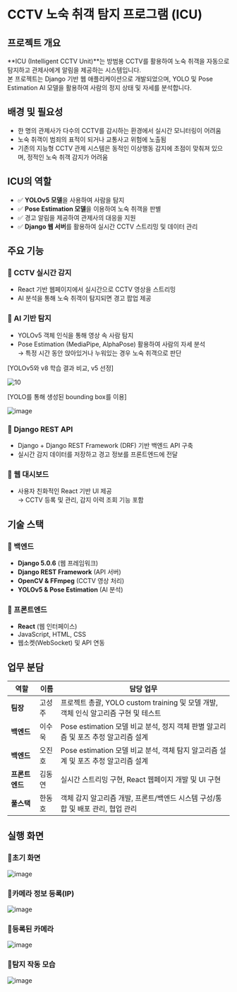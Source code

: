# CCTV 노숙 취객 탐지 프로그램 (ICU)

## 프로젝트 개요

**ICU (Intelligent CCTV Unit)**는 방범용 CCTV를 활용하여 노숙 취객을 자동으로 탐지하고 관제사에게 알림을 제공하는 시스템입니다.  
본 프로젝트는 Django 기반 웹 애플리케이션으로 개발되었으며, YOLO 및 Pose Estimation AI 모델을 활용하여 사람의 정지 상태 및 자세를 분석합니다.

## 배경 및 필요성

- 한 명의 관제사가 다수의 CCTV를 감시하는 환경에서 실시간 모니터링이 어려움
- 노숙 취객이 범죄의 표적이 되거나 교통사고 위험에 노출됨
- 기존의 지능형 CCTV 관제 시스템은 동적인 이상행동 감지에 초점이 맞춰져 있으며, 정적인 노숙 취객 감지가 어려움

## ICU의 역할

- ✅ **YOLOv5 모델**을 사용하여 사람을 탐지
- ✅ **Pose Estimation 모델**을 이용하여 노숙 취객을 판별
- ✅ 경고 알림을 제공하여 관제사의 대응을 지원
- ✅ **Django 웹 서버**를 활용하여 실시간 CCTV 스트리밍 및 데이터 관리

## 주요 기능

### 🔹 CCTV 실시간 감지

- React 기반 웹페이지에서 실시간으로 CCTV 영상을 스트리밍
- AI 분석을 통해 노숙 취객이 탐지되면 경고 팝업 제공

### 🔹 AI 기반 탐지

- YOLOv5 객체 인식을 통해 영상 속 사람 탐지
- Pose Estimation (MediaPipe, AlphaPose) 활용하여 사람의 자세 분석  
  → 특정 시간 동안 앉아있거나 누워있는 경우 노숙 취객으로 판단

[YOLOv5와 v8 학습 결과 비교, v5 선정]

![10](https://github.com/user-attachments/assets/20569ced-9fac-42a7-aaf6-c3edf536a7da)


[YOLO를 통해 생성된 bounding box를 이용]

![image](https://github.com/user-attachments/assets/03da578a-4175-43e8-9b4b-d3df45d90a6b)



### 🔹 Django REST API

- Django + Django REST Framework (DRF) 기반 백엔드 API 구축
- 실시간 감지 데이터를 저장하고 경고 정보를 프론트엔드에 전달

### 🔹 웹 대시보드

- 사용자 친화적인 React 기반 UI 제공  
  → CCTV 등록 및 관리, 감지 이력 조회 기능 포함

## 기술 스택

### 📌 백엔드

- **Django 5.0.6** (웹 프레임워크)
- **Django REST Framework** (API 서버)
- **OpenCV & FFmpeg** (CCTV 영상 처리)
- **YOLOv5 & Pose Estimation** (AI 분석)

### 📌 프론트엔드

- **React** (웹 인터페이스)
- JavaScript, HTML, CSS
- 웹소켓(WebSocket) 및 API 연동

## 업무 분담

| **역할**     | **이름** | **담당 업무**                             |
|--------------|----------|-------------------------------------------|
| **팀장**     | 고성주   | 프로젝트 총괄, YOLO custom training 및 모델 개발, 객체 인식 알고리즘 구현 및 테스트             |
| **백엔드**   | 이수욱   | Pose estimation 모델 비교 분석, 정지 객체 판별 알고리즘 및 포즈 추정 알고리즘 설계      |
| **백엔드**   | 오진호   | Pose estimation 모델 비교 분석, 객체 탐지 알고리즘 설계 및 포즈 추정 알고리즘 설계       |
| **프론트엔드** | 김동연   | 실시간 스트리밍 구현, React 웹페이지 개발 및 UI 구현             |
| **풀스택**   | 한동호   | 객체 감지 알고리즘 개발, 프론트/백엔드 시스템 구성/통합 및 배포 관리, 협업 관리                   |

## 실행 화면

### 🔹초기 화면

![image](https://github.com/user-attachments/assets/c6f9961e-a126-4ecd-9085-121715b25473)


### 🔹카메라 정보 등록(IP)

![image](https://github.com/user-attachments/assets/8eb5db39-e229-48e6-a115-548de70e2ea8)


### 🔹등록된 카메라

![image](https://github.com/user-attachments/assets/87f59e66-b757-4f66-9a95-3a45f58362bf)


### 🔹탐지 작동 모습

![image](https://github.com/user-attachments/assets/7c65e108-905f-4160-871a-f393a329c25e)


